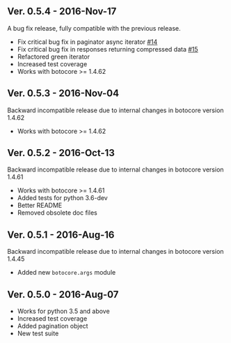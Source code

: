 ## Ver. 0.5.4 - 2016-Nov-17

A bug fix release, fully compatible with the previous release.

* Fix critical bug fix in paginator async iterator [#14](https://github.com/quantmind/pulsar-cloud/issues/14)
* Fix critical bug fix in responses returning compressed data [#15](https://github.com/quantmind/pulsar-cloud/issues/15)
* Refactored green iterator
* Increased test coverage
* Works with botocore >= 1.4.62


## Ver. 0.5.3 - 2016-Nov-04

Backward incompatible release due to internal changes in botocore version 1.4.62

* Works with botocore >= 1.4.62


## Ver. 0.5.2 - 2016-Oct-13

Backward incompatible release due to internal changes in botocore version 1.4.61

* Works with botocore >= 1.4.61
* Added tests for python 3.6-dev
* Better README
* Removed obsolete doc files


## Ver. 0.5.1 - 2016-Aug-16

Backward incompatible release due to internal changes in botocore version 1.4.45

* Added new ``botocore.args`` module


## Ver. 0.5.0 - 2016-Aug-07

* Works for python 3.5 and above
* Increased test coverage
* Added pagination object
* New test suite